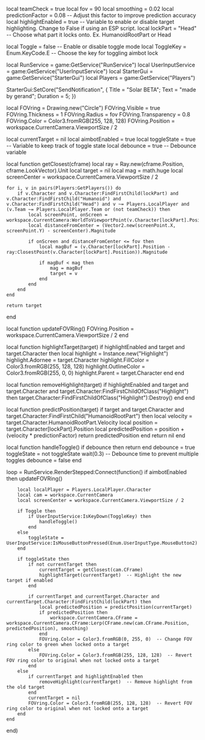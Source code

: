 local teamCheck = true
local fov = 90
local smoothing = 0.02
local predictionFactor = 0.08  -- Adjust this factor to improve prediction accuracy
local highlightEnabled = true  -- Variable to enable or disable target highlighting. Change to False if using an ESP script.
local lockPart = "Head"  -- Choose what part it locks onto. Ex. HumanoidRootPart or Head
 
local Toggle = false  -- Enable or disable toggle mode
local ToggleKey = Enum.KeyCode.E  -- Choose the key for toggling aimbot lock
 
local RunService = game:GetService("RunService")
local UserInputService = game:GetService("UserInputService")
local StarterGui = game:GetService("StarterGui")
local Players = game:GetService("Players")
 
StarterGui:SetCore("SendNotification", {
    Title = "Solar BETA";
    Text = "made by gerand";
    Duration = 5;
})
 
local FOVring = Drawing.new("Circle")
FOVring.Visible = true
FOVring.Thickness = 1
FOVring.Radius = fov
FOVring.Transparency = 0.8
FOVring.Color = Color3.fromRGB(255, 128, 128)
FOVring.Position = workspace.CurrentCamera.ViewportSize / 2
 
local currentTarget = nil
local aimbotEnabled = true
local toggleState = true  -- Variable to keep track of toggle state
local debounce = true  -- Debounce variable
 
local function getClosest(cframe)
    local ray = Ray.new(cframe.Position, cframe.LookVector).Unit
    local target = nil
    local mag = math.huge
    local screenCenter = workspace.CurrentCamera.ViewportSize / 2
 
    for i, v in pairs(Players:GetPlayers()) do
        if v.Character and v.Character:FindFirstChild(lockPart) and v.Character:FindFirstChild("Humanoid") and v.Character:FindFirstChild("Head") and v ~= Players.LocalPlayer and (v.Team ~= Players.LocalPlayer.Team or (not teamCheck)) then
            local screenPoint, onScreen = workspace.CurrentCamera:WorldToViewportPoint(v.Character[lockPart].Position)
            local distanceFromCenter = (Vector2.new(screenPoint.X, screenPoint.Y) - screenCenter).Magnitude
 
            if onScreen and distanceFromCenter <= fov then
                local magBuf = (v.Character[lockPart].Position - ray:ClosestPoint(v.Character[lockPart].Position)).Magnitude
 
                if magBuf < mag then
                    mag = magBuf
                    target = v
                end
            end
        end
    end
 
    return target
end
 
local function updateFOVRing()
    FOVring.Position = workspace.CurrentCamera.ViewportSize / 2
end
 
local function highlightTarget(target)
    if highlightEnabled and target and target.Character then
        local highlight = Instance.new("Highlight")
        highlight.Adornee = target.Character
        highlight.FillColor = Color3.fromRGB(255, 128, 128)
        highlight.OutlineColor = Color3.fromRGB(255, 0, 0)
        highlight.Parent = target.Character
    end
end
 
local function removeHighlight(target)
    if highlightEnabled and target and target.Character and target.Character:FindFirstChildOfClass("Highlight") then
        target.Character:FindFirstChildOfClass("Highlight"):Destroy()
    end
end
 
local function predictPosition(target)
    if target and target.Character and target.Character:FindFirstChild("HumanoidRootPart") then
        local velocity = target.Character.HumanoidRootPart.Velocity
        local position = target.Character[lockPart].Position
        local predictedPosition = position + (velocity * predictionFactor)
        return predictedPosition
    end
    return nil
end
 
local function handleToggle()
    if debounce then return end
    debounce = true
    toggleState = not toggleState
    wait(0.3)  -- Debounce time to prevent multiple toggles
    debounce = false
end
 
loop = RunService.RenderStepped:Connect(function()
    if aimbotEnabled then
        updateFOVRing()
 
        local localPlayer = Players.LocalPlayer.Character
        local cam = workspace.CurrentCamera
        local screenCenter = workspace.CurrentCamera.ViewportSize / 2
 
        if Toggle then
            if UserInputService:IsKeyDown(ToggleKey) then
                handleToggle()
            end
        else
            toggleState = UserInputService:IsMouseButtonPressed(Enum.UserInputType.MouseButton2)
        end
 
        if toggleState then
            if not currentTarget then
                currentTarget = getClosest(cam.CFrame)
                highlightTarget(currentTarget)  -- Highlight the new target if enabled
            end
 
            if currentTarget and currentTarget.Character and currentTarget.Character:FindFirstChild(lockPart) then
                local predictedPosition = predictPosition(currentTarget)
                if predictedPosition then
                    workspace.CurrentCamera.CFrame = workspace.CurrentCamera.CFrame:Lerp(CFrame.new(cam.CFrame.Position, predictedPosition), smoothing)
                end
                FOVring.Color = Color3.fromRGB(0, 255, 0)  -- Change FOV ring color to green when locked onto a target
            else
                FOVring.Color = Color3.fromRGB(255, 128, 128)  -- Revert FOV ring color to original when not locked onto a target
            end
        else
            if currentTarget and highlightEnabled then
                removeHighlight(currentTarget)  -- Remove highlight from the old target
            end
            currentTarget = nil
            FOVring.Color = Color3.fromRGB(255, 128, 128)  -- Revert FOV ring color to original when not locked onto a target
        end
    end
end)
